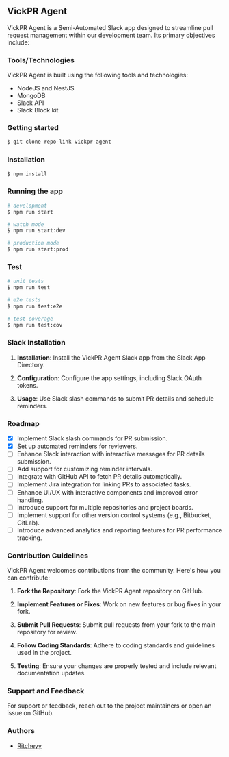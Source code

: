 ## VickPR Agent

VickPR Agent is a Semi-Automated Slack app designed to streamline pull request management within our development team. Its primary objectives include:

### Tools/Technologies

VickPR Agent is built using the following tools and technologies:

- NodeJS and NestJS
- MongoDB
- Slack API
- Slack Block kit


### Getting started

```bash
$ git clone repo-link vickpr-agent
```

### Installation

```bash
$ npm install
```

### Running the app

```bash
# development
$ npm run start

# watch mode
$ npm run start:dev

# production mode
$ npm run start:prod
```

### Test

```bash
# unit tests
$ npm run test

# e2e tests
$ npm run test:e2e

# test coverage
$ npm run test:cov
```

### Slack Installation

1. **Installation**: Install the VickPR Agent Slack app from the Slack App Directory.

2. **Configuration**: Configure the app settings, including Slack OAuth tokens.

3. **Usage**: Use Slack slash commands to submit PR details and schedule reminders.

### Roadmap

- [x] Implement Slack slash commands for PR submission.
- [x] Set up automated reminders for reviewers.
- [ ] Enhance Slack interaction with interactive messages for PR details submission.
- [ ] Add support for customizing reminder intervals.
- [ ] Integrate with GitHub API to fetch PR details automatically.
- [ ] Implement Jira integration for linking PRs to associated tasks.
- [ ] Enhance UI/UX with interactive components and improved error handling.
- [ ] Introduce support for multiple repositories and project boards.
- [ ] Implement support for other version control systems (e.g., Bitbucket, GitLab).
- [ ] Introduce advanced analytics and reporting features for PR performance tracking.

### Contribution Guidelines

VickPR Agent welcomes contributions from the community. Here's how you can contribute:

1. **Fork the Repository**: Fork the VickPR Agent repository on GitHub.

2. **Implement Features or Fixes**: Work on new features or bug fixes in your fork.

3. **Submit Pull Requests**: Submit pull requests from your fork to the main repository for review.

4. **Follow Coding Standards**: Adhere to coding standards and guidelines used in the project.

5. **Testing**: Ensure your changes are properly tested and include relevant documentation updates.

### Support and Feedback

For support or feedback, reach out to the project maintainers or open an issue on GitHub.


### Authors

- [Ritcheyy](https://github.com/ritcheyy)